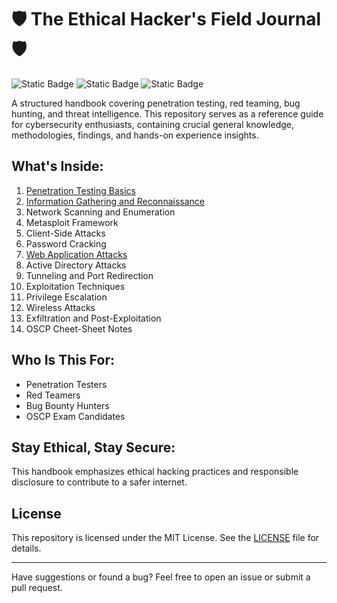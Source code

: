 # 🛡️ The Ethical Hacker's Field Journal 🛡️

![Static Badge](https://img.shields.io/badge/version-1.0-blue) ![Static Badge](https://img.shields.io/badge/alpha-green) ![Static Badge](https://img.shields.io/badge/WIP-orange)

A structured handbook covering penetration testing, red teaming, bug hunting, and threat intelligence. This repository serves as a reference guide for cybersecurity enthusiasts, containing crucial general knowledge, methodologies, findings, and hands-on experience insights.

## What's Inside:

1. [Penetration Testing Basics](https://github.com/oleksandrstriuk/the-ethical-hacker-s-field-journal/tree/main/Penetration%20Testing%20Basics)
2. [Information Gathering and Reconnaissance](https://github.com/oleksandrstriuk/the-ethical-hacker-s-field-journal/tree/main/Information%20Gathering%20and%20Reconnaissance)
3. Network Scanning and Enumeration
4. Metasploit Framework
5. Client-Side Attacks
6. Password Cracking
7. [Web Application Attacks](https://github.com/oleksandrstriuk/the-ethical-hacker-s-field-journal/tree/main/Web%20Application%20Attacks)
8. Active Directory Attacks
9. Tunneling and Port Redirection
10. Exploitation Techniques
11. Privilege Escalation
12. Wireless Attacks
13. Exfiltration and Post-Exploitation
14. OSCP Cheet-Sheet Notes

## Who Is This For:

- Penetration Testers
- Red Teamers
- Bug Bounty Hunters
- OSCP Exam Candidates

## Stay Ethical, Stay Secure:

This handbook emphasizes ethical hacking practices and responsible disclosure to contribute to a safer internet.

## License
This repository is licensed under the MIT License. See the [LICENSE](LICENSE) file for details.

---

Have suggestions or found a bug? Feel free to open an issue or submit a pull request.
